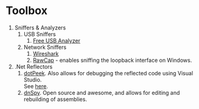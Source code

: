# Toolbox

1. Sniffers & Analyzers
	1. USB Sniffers
		1. [Free USB Analyzer](http://freeusbanalyzer.com/)
	2. Network Sniffers
		1. [Wireshark](https://www.wireshark.org/)
		2. [RawCap](http://www.netresec.com/?page=RawCap) - enables sniffing the loopback interface on Windows.
2. .Net Reflectors
	1. [dotPeek](https://www.jetbrains.com/decompiler/). Also allows for debugging the reflected code using Visual Studio.  
	See [here](http://confluence.jetbrains.com/display/NETCOM/dotPeek+Symbol+Server+and+PDB+Generation).
	2. [dnSpy](https://github.com/0xd4d/dnSpy). Open source and awesome, and allows for editing and rebuilding of assemblies.

